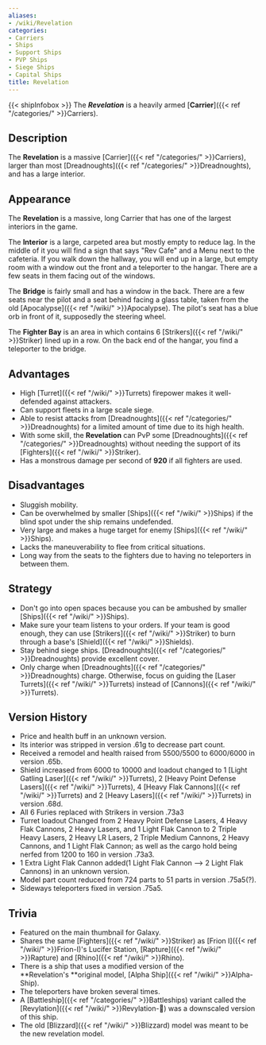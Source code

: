```yaml
---
aliases:
- /wiki/Revelation
categories:
- Carriers
- Ships
- Support Ships
- PVP Ships
- Siege Ships
- Capital Ships
title: Revelation
---
```


{{< shipInfobox >}} The **_Revelation_** is a heavily armed [**Carrier**]({{< ref "/categories/" >}}Carriers). 

## Description

The **Revelation** is a massive [Carrier]({{< ref "/categories/" >}}Carriers), larger than most [Dreadnoughts]({{< ref "/categories/" >}}Dreadnoughts), and has a large interior.

## Appearance

The **Revelation** is a massive, long Carrier that has one of the largest interiors in the game.

The **Interior** is a large, carpeted area but mostly empty to reduce lag. In the middle of it you will find a sign that says "Rev Cafe" and a Menu next to the cafeteria. If you walk down the hallway, you will end up in a large, but empty room with a window out the front and a teleporter to the hangar. There are a few seats in them facing out of the windows.

The **Bridge** is fairly small and has a window in the back. There are a few seats near the pilot and a seat behind facing a glass table, taken from the old [Apocalypse]({{< ref "/wiki/" >}}Apocalypse). The pilot's seat has a blue orb in front of it, supposedly the steering wheel.

The **Fighter Bay** is an area in which contains 6 [Strikers]({{< ref "/wiki/" >}}Striker) lined up in a row. On the back end of the hangar, you find a teleporter to the bridge.

## Advantages

- High [Turret]({{< ref "/wiki/" >}}Turrets) firepower makes it well-defended against attackers.
- Can support fleets in a large scale siege.
- Able to resist attacks from [Dreadnoughts]({{< ref "/categories/" >}}Dreadnoughts) for a limited amount of time due to its high health.
- With some skill, the **Revelation** can PvP some [Dreadnoughts]({{< ref "/categories/" >}}Dreadnoughts) without needing the support of its [Fighters]({{< ref "/wiki/" >}}Striker).
- Has a monstrous damage per second of **920** if all fighters are used.

## Disadvantages

- Sluggish mobility.
- Can be overwhelmed by smaller [Ships]({{< ref "/wiki/" >}}Ships) if the blind spot under the ship remains undefended.
- Very large and makes a huge target for enemy [Ships]({{< ref "/wiki/" >}}Ships).
- Lacks the maneuverability to flee from critical situations.
- Long way from the seats to the fighters due to having no teleporters in between them.

## Strategy

- Don't go into open spaces because you can be ambushed by smaller [Ships]({{< ref "/wiki/" >}}Ships).
- Make sure your team listens to your orders. If your team is good enough, they can use [Strikers]({{< ref "/wiki/" >}}Striker) to burn through a base's [Shield]({{< ref "/wiki/" >}}Shields).
- Stay behind siege ships. [Dreadnoughts]({{< ref "/categories/" >}}Dreadnoughts) provide excellent cover.
- Only charge when [Dreadnoughts]({{< ref "/categories/" >}}Dreadnoughts) charge. Otherwise, focus on guiding the [Laser Turrets]({{< ref "/wiki/" >}}Turrets) instead of [Cannons]({{< ref "/wiki/" >}}Turrets).

## Version History 

- Price and health buff in an unknown version.
- Its interior was stripped in version .61g to decrease part count.
- Received a remodel and health raised from 5500/5500 to 6000/6000 in version .65b.
- Shield increased from 6000 to 10000 and loadout changed to 1 [Light Gatling Laser]({{< ref "/wiki/" >}}Turrets), 2 [Heavy Point Defense Lasers]({{< ref "/wiki/" >}}Turrets), 4 [Heavy Flak Cannons]({{< ref "/wiki/" >}}Turrets) and 2 [Heavy Lasers]({{< ref "/wiki/" >}}Turrets) in version .68d.
- All 6 Furies replaced with Strikers in version .73a3
- Turret loadout Changed from 2 Heavy Point Defense Lasers, 4 Heavy Flak Cannons, 2 Heavy Lasers, and 1 Light Flak Cannon to 2 Triple Heavy Lasers, 2 Heavy LR Lasers, 2 Triple Medium Cannons, 2 Heavy Cannons, and 1 Light Flak Cannon; as well as the cargo hold being nerfed from 1200 to 160 in version .73a3.
- 1 Extra Light Flak Cannon added(1 Light Flak Cannon --> 2 Light Flak Cannons) in an unknown version.
- Model part count reduced from 724 parts to 51 parts in version .75a5(?).
- Sideways teleporters fixed in version .75a5.

## Trivia

- Featured on the main thumbnail for Galaxy.
- Shares the same [Fighters]({{< ref "/wiki/" >}}Striker) as [Frion I]({{< ref "/wiki/" >}}Frion-I)'s Lucifer Station, [Rapture]({{< ref "/wiki/" >}}Rapture) and [Rhino]({{< ref "/wiki/" >}}Rhino).
- There is a ship that uses a modified version of the **Revelation's **original model, [Alpha Ship]({{< ref "/wiki/" >}}Alpha-Ship).
- The teleporters have broken several times.
- A [Battleship]({{< ref "/categories/" >}}Battleships) variant called the [Revylation]({{< ref "/wiki/" >}}Revylation-🦍) was a downscaled version of this ship.
- The old [Blizzard]({{< ref "/wiki/" >}}Blizzard) model was meant to be the new revelation model.